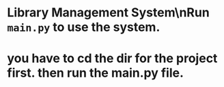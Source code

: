 # Library Management System\nRun `main.py` to use the system. 
# you have to cd the dir for the project first. then run the main.py file.
